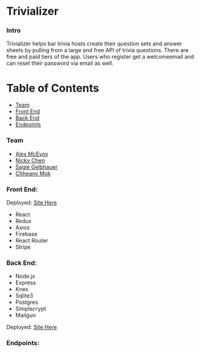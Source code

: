 # Trivializer

### Intro

Trivializer helps bar trivia hosts create their question sets and answer sheets by pulling from a large and free API of trivia questions. There are free and paid tiers of the app. Users who register get a welcomeemail and can reset their password via email as well.

# Table of Contents

- [Team](#team)
- [Front End](#front-end)
- [Back End](#back-end)
- [Endpoints](#endpoints)

### Team

- [Alex McEvoy](https://github.com/TangledTessellations)
- [Nicky Chen](https://github.com/nchen0)
- [Sagie Gelbhauer](https://github.com/Sgoal2)
- [Chheany Mok](https://github.com/cmok4290)

### Front End:

Deployed: [Site Here](https://trivializer.netlify.com/)

- React
- Redux
- Axios
- Firebase
- React Router
- Stripe

### Back End:

- Node.js
- Express
- Knex
- Sqlite3
- Postgres
- Simplecrypt
- Mailgun

Deployed: [Site Here](https://testsdepl.herokuapp.com/)

### Endpoints:
